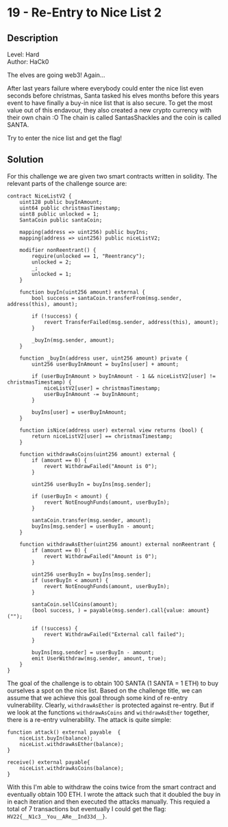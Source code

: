# 19 - Re-Entry to Nice List 2

## Description

Level: Hard<br/>
Author: HaCk0

The elves are going web3! Again...

After last years failure where everybody could enter the nice list even seconds before christmas, Santa tasked his elves
months before this years event to have finally a buy-in nice list that is also secure. To get the most value out of this
endavour, they also created a new crypto currency with their own chain :O The chain is called SantasShackles and the
coin is called SANTA.

Try to enter the nice list and get the flag!

## Solution

For this challenge we are given two smart contracts written in solidity. The relevant parts of the challenge source are:

```
contract NiceListV2 {
    uint128 public buyInAmount;
    uint64 public christmasTimestamp;
    uint8 public unlocked = 1;
    SantaCoin public santaCoin;

    mapping(address => uint256) public buyIns;
    mapping(address => uint256) public niceListV2;

    modifier nonReentrant() {
        require(unlocked == 1, "Reentrancy");
        unlocked = 2;
        _;
        unlocked = 1;
    }

    function buyIn(uint256 amount) external {
        bool success = santaCoin.transferFrom(msg.sender, address(this), amount);

        if (!success) {
            revert TransferFailed(msg.sender, address(this), amount);
        }

        _buyIn(msg.sender, amount);
    }

    function _buyIn(address user, uint256 amount) private {
        uint256 userBuyInAmount = buyIns[user] + amount;

        if (userBuyInAmount > buyInAmount - 1 && niceListV2[user] != christmasTimestamp) {
            niceListV2[user] = christmasTimestamp;
            userBuyInAmount -= buyInAmount;
        }

        buyIns[user] = userBuyInAmount;
    }

    function isNice(address user) external view returns (bool) {
        return niceListV2[user] == christmasTimestamp;
    }

    function withdrawAsCoins(uint256 amount) external {
        if (amount == 0) {
            revert WithdrawFailed("Amount is 0");
        }

        uint256 userBuyIn = buyIns[msg.sender];

        if (userBuyIn < amount) {
            revert NotEnoughFunds(amount, userBuyIn);
        }

        santaCoin.transfer(msg.sender, amount);
        buyIns[msg.sender] = userBuyIn - amount;
    }

    function withdrawAsEther(uint256 amount) external nonReentrant {
        if (amount == 0) {
            revert WithdrawFailed("Amount is 0");
        }

        uint256 userBuyIn = buyIns[msg.sender];
        if (userBuyIn < amount) {
            revert NotEnoughFunds(amount, userBuyIn);
        }

        santaCoin.sellCoins(amount);
        (bool success, ) = payable(msg.sender).call{value: amount}("");

        if (!success) {
            revert WithdrawFailed("External call failed");
        }

        buyIns[msg.sender] = userBuyIn - amount;
        emit UserWithdraw(msg.sender, amount, true);
    }
}
```

The goal of the challenge is to obtain 100 SANTA (1 SANTA = 1 ETH) to buy ourselves a spot on the nice list. Based on
the challenge title, we can assume that we achieve this goal through some kind of re-entry vulnerability. Clearly,
`withdrawAsEther` is protected against re-entry. But if we look at the functions `withdrawAsCoins` and `withdrawAsEther`
together, there is a re-entry vulnerability. The attack is quite simple:

```
function attack() external payable  {
    niceList.buyIn(balance);
    niceList.withdrawAsEther(balance);
}

receive() external payable{
    niceList.withdrawAsCoins(balance);
}
```

With this I'm able to withdraw the coins twice from the smart contract and eventually obtain 100 ETH. I wrote the attack
such that it doubled the buy in in each iteration and then executed the attacks manually. This requied a total of
7 transactions but eventually I could get the flag: `HV22{__N1c3__You__ARe__Ind33d__}`.
